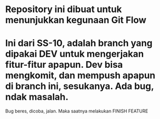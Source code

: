 Repository ini dibuat untuk menunjukkan kegunaan Git Flow
==
Ini dari SS-10, adalah branch yang dipakai DEV untuk mengerjakan fitur-fitur apapun.
Dev bisa mengkomit, dan mempush apapun di branch ini, sesukanya.
Ada bug, ndak masalah.
===

Bug beres, dicoba, jalan. Maka saatnya melakukan FINISH FEATURE